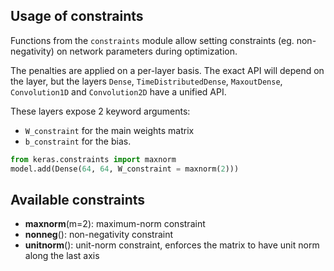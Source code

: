 ## Usage of constraints

Functions from the `constraints` module allow setting constraints (eg. non-negativity) on network parameters during optimization.

The penalties are applied on a per-layer basis. The exact API will depend on the layer, but the layers `Dense`, `TimeDistributedDense`, `MaxoutDense`, `Convolution1D` and `Convolution2D` have a unified API.

These layers expose 2 keyword arguments:

- `W_constraint` for the main weights matrix
- `b_constraint` for the bias.


```python
from keras.constraints import maxnorm
model.add(Dense(64, 64, W_constraint = maxnorm(2)))
```

## Available constraints

- __maxnorm__(m=2): maximum-norm constraint
- __nonneg__(): non-negativity constraint
- __unitnorm__(): unit-norm constraint, enforces the matrix to have unit norm along the last axis
